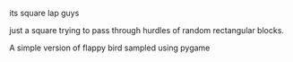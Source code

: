 its square lap guys

just a square trying to pass through hurdles of random rectangular blocks.

A simple version of flappy bird sampled using pygame
